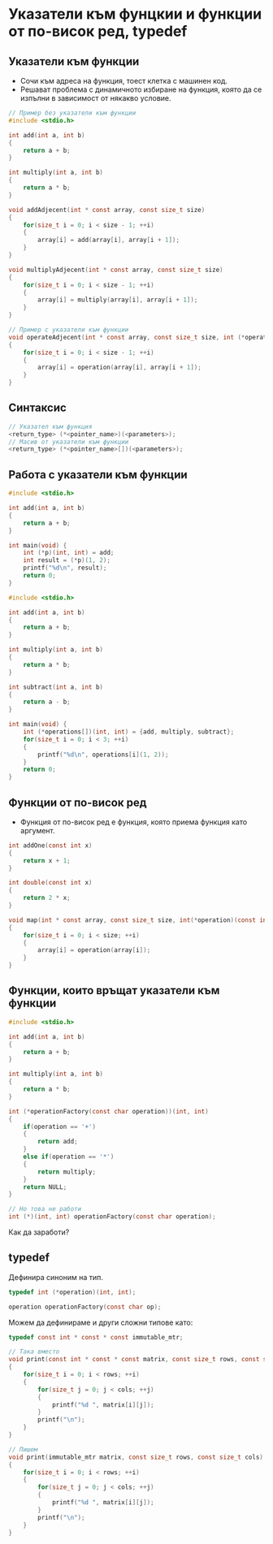 # Указатели към фунцкии и функции от по-висок ред, typedef

## Указатели към функции
- Сочи към адреса на функция, тоест клетка с машинен код.
- Решават проблема с динамичното избиране на функция, която да се изпълни в зависимост от някакво условие. 

```c
// Пример без указатели към функции
#include <stdio.h>

int add(int a, int b)
{
    return a + b;
}

int multiply(int a, int b)
{
    return a * b;
}

void addAdjecent(int * const array, const size_t size)
{
    for(size_t i = 0; i < size - 1; ++i)
    {
        array[i] = add(array[i], array[i + 1]);
    }
}

void multiplyAdjecent(int * const array, const size_t size)
{
    for(size_t i = 0; i < size - 1; ++i)
    {
        array[i] = multiply(array[i], array[i + 1]);
    }
}

// Пример с указатели към функции
void operateAdjecent(int * const array, const size_t size, int (*operation)(int, int))
{
    for(size_t i = 0; i < size - 1; ++i)
    {
        array[i] = operation(array[i], array[i + 1]);
    }
}
```

## Синтаксис

```c
// Указател към функция
<return_type> (*<pointer_name>)(<parameters>);
// Масив от указатели към функции
<return_type> (*<pointer_name>[])(<parameters>);
```

## Работа с указатели към функции

```c
#include <stdio.h>

int add(int a, int b)
{
    return a + b;
}

int main(void) {
    int (*p)(int, int) = add;
    int result = (*p)(1, 2);
    printf("%d\n", result);
    return 0;
}
```

```c
#include <stdio.h>

int add(int a, int b)
{
    return a + b;
}

int multiply(int a, int b)
{
    return a * b;
}

int subtract(int a, int b)
{
    return a - b;
}

int main(void) {
    int (*operations[])(int, int) = {add, multiply, subtract};
    for(size_t i = 0; i < 3; ++i)
    {
        printf("%d\n", operations[i](1, 2));
    }
    return 0;
}
```

## Функции от по-висок ред

- Функция от по-висок ред е функция, която приема функция като аргумент.

```c
int addOne(const int x)
{
    return x + 1;
}

int double(const int x)
{
    return 2 * x;
}

void map(int * const array, const size_t size, int(*operation)(const int))
{
    for(size_t i = 0; i < size; ++i)
    {
        array[i] = operation(array[i]);
    }
}
```

## Функции, които връщат указатели към функции

```c
#include <stdio.h>

int add(int a, int b)
{
    return a + b;
}

int multiply(int a, int b)
{
    return a * b;
}

int (*operationFactory(const char operation))(int, int)
{
    if(operation == '+')
    {
        return add;
    }
    else if(operation == '*')
    {
        return multiply;
    }
    return NULL;
}

// Но това не работи
int (*)(int, int) operationFactory(const char operation);
```
Как да заработи?

## typedef

Дефинира синоним на тип.

```c
typedef int (*operation)(int, int);

operation operationFactory(const char op);
```

Можем да дефинираме и други сложни типове като:

```c
typedef const int * const * const immutable_mtr;

// Така вместо
void print(const int * const * const matrix, const size_t rows, const size_t cols)
{
    for(size_t i = 0; i < rows; ++i)
    {
        for(size_t j = 0; j < cols; ++j)
        {
            printf("%d ", matrix[i][j]);
        }
        printf("\n");
    }
}

// Пишем
void print(immutable_mtr matrix, const size_t rows, const size_t cols)
{
    for(size_t i = 0; i < rows; ++i)
    {
        for(size_t j = 0; j < cols; ++j)
        {
            printf("%d ", matrix[i][j]);
        }
        printf("\n");
    }
}
``` 




